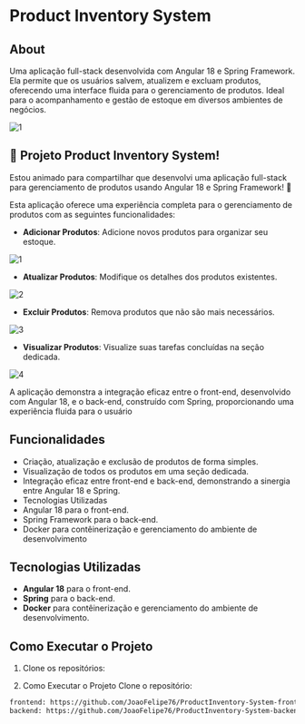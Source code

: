 # Product Inventory System

## About
Uma aplicação full-stack desenvolvida com Angular 18 e Spring Framework. Ela permite que os usuários salvem, atualizem e excluam produtos, oferecendo uma interface fluida para o gerenciamento de produtos. Ideal para o acompanhamento e gestão de estoque em diversos ambientes de negócios.

![1](https://github.com/user-attachments/assets/e226b51d-93fc-428d-b728-d8810d1b8b8d)


## 🎯 Projeto Product Inventory System!
Estou animado para compartilhar que desenvolvi uma aplicação full-stack para gerenciamento de produtos usando Angular 18 e Spring Framework! 🎉

Esta aplicação oferece uma experiência completa para o gerenciamento de produtos com as seguintes funcionalidades:

- **Adicionar Produtos**: Adicione novos produtos para organizar seu estoque.
  
 ![1](https://github.com/user-attachments/assets/873da2b4-8ce1-4dfd-a8c0-35cde9ccd393)

- **Atualizar Produtos**: Modifique os detalhes dos produtos existentes.
  
 ![2](https://github.com/user-attachments/assets/ea6245e7-e36d-410b-bccb-674d39663a9d)

- **Excluir Produtos**: Remova produtos que não são mais necessários.
  
 ![3](https://github.com/user-attachments/assets/96485ca0-3028-419c-bbf5-61b624c84a09)
  
- **Visualizar Produtos**: Visualize suas tarefas concluídas na seção dedicada.

![4](https://github.com/user-attachments/assets/d70c37b0-301d-46ca-91c3-2e5613da985d)

A aplicação demonstra a integração eficaz entre o front-end, desenvolvido com Angular 18, e o back-end, construído com Spring, proporcionando uma experiência fluida para o usuário

## Funcionalidades
- Criação, atualização e exclusão de produtos de forma simples.
- Visualização de todos os produtos em uma seção dedicada.
- Integração eficaz entre front-end e back-end, demonstrando a sinergia entre Angular 18 e Spring.
- Tecnologias Utilizadas
- Angular 18 para o front-end.
- Spring Framework para o back-end.
- Docker para contêinerização e gerenciamento do ambiente de desenvolvimento

## Tecnologias Utilizadas
- **Angular 18** para o front-end.
- **Spring** para o back-end.
- **Docker** para contêinerização e gerenciamento do ambiente de desenvolvimento.

## Como Executar o Projeto
1. Clone os repositórios:

2. Como Executar o Projeto
Clone o repositório:

 ```bash
frontend: https://github.com/JoaoFelipe76/ProductInventory-System-frontend.git 
backend: https://github.com/JoaoFelipe76/ProductInventory-System-backend.git
